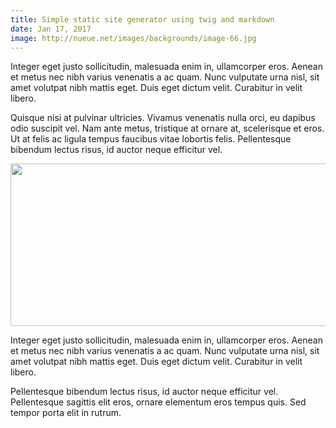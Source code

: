 ```yaml
---
title: Simple static site generator using twig and markdown
date: Jan 17, 2017
image: http://nueue.net/images/backgrounds/image-66.jpg
---
```


Integer eget justo sollicitudin, malesuada enim in, ullamcorper eros. Aenean et
metus nec nibh varius venenatis a ac quam. Nunc vulputate urna nisl, sit amet
volutpat nibh mattis eget. Duis eget dictum velit. Curabitur in velit libero.

<script src="https://gist.github.com/astolfivincent/81563691a7b6e04fb1c4e6c974368b29.js"></script>

Quisque nisi at pulvinar ultricies. Vivamus venenatis nulla orci, eu dapibus
odio suscipit vel. Nam ante metus, tristique at ornare at, scelerisque et eros.
Ut at felis ac ligula tempus faucibus vitae lobortis felis. Pellentesque bibendum
lectus risus, id auctor neque efficitur vel.

<img width="520" height="260" src="http://nueue.net/images/backgrounds/image-64.jpg" style="display: inline-block;max-width: 100%;" />

Integer eget justo sollicitudin, malesuada enim in, ullamcorper eros. Aenean et
metus nec nibh varius venenatis a ac quam. Nunc vulputate urna nisl, sit amet
volutpat nibh mattis eget. Duis eget dictum velit. Curabitur in velit libero.

Pellentesque bibendum
lectus risus, id auctor neque efficitur vel. Pellentesque sagittis elit eros,
ornare elementum eros tempus quis. Sed tempor porta elit in rutrum.

